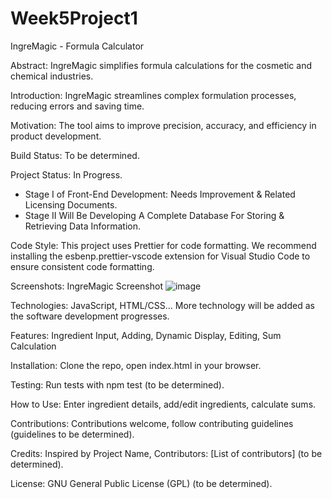 # Week5Project1

IngreMagic - Formula Calculator

Abstract: IngreMagic simplifies formula calculations for the cosmetic and chemical industries.

Introduction: IngreMagic streamlines complex formulation processes, reducing errors and saving time.

Motivation: The tool aims to improve precision, accuracy, and efficiency in product development.

Build Status: To be determined. 

Project Status: In Progress. 
- Stage I of Front-End Development: Needs Improvement & Related Licensing Documents.
- Stage II Will Be Developing A Complete Database For Storing & Retrieving Data Information. 

Code Style: This project uses Prettier for code formatting. We recommend installing the esbenp.prettier-vscode extension for Visual Studio Code to ensure consistent code formatting.

Screenshots: IngreMagic Screenshot 
![image](https://github.com/Meixian1/Week5Project1/assets/124223514/64ed65fe-8c27-419a-81f3-f3598a3d357a)

Technologies: JavaScript, HTML/CSS... More technology will be added as the software development progresses. 

Features: Ingredient Input, Adding, Dynamic Display, Editing, Sum Calculation

Installation: Clone the repo, open index.html in your browser.

Testing: Run tests with npm test (to be determined).

How to Use: Enter ingredient details, add/edit ingredients, calculate sums.

Contributions: Contributions welcome, follow contributing guidelines (guidelines to be determined).

Credits: Inspired by Project Name, Contributors: [List of contributors] (to be determined).

License: GNU General Public License (GPL) (to be determined).
